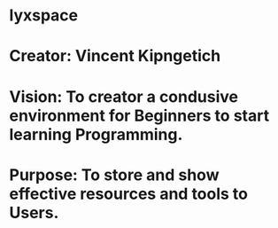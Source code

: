 # lyxspace
# Creator: Vincent Kipngetich
# Vision: To creator a condusive environment for Beginners to start learning Programming.
# Purpose: To store and show effective resources and tools to Users.

